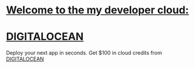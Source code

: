 # <a href="https://m.do.co/c/94b9a1cb614f">Welcome to the my developer cloud:</a>

# <a href="https://m.do.co/c/94b9a1cb614f">DIGITALOCEAN</a>

Deploy your next app in seconds. Get $100 in cloud credits from <a href="https://m.do.co/c/94b9a1cb614f">DIGITALOCEAN</a>
